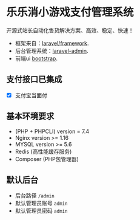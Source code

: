 <p align="center"><img alt="" src="https://pub-1b210677db5842d59948e44d3e1ae5d5.r2.dev/2025/05/b9a0da0cd28113354184a1eb59c8eab8.jpg"/>

# 乐乐消小游戏支付管理系统

开源式站长自动化售货解决方案、高效、稳定、快速！

- 框架来自：[laravel/framework](https://github.com/laravel/laravel).
- 后台管理系统：[laravel-admin](https://laravel-admin.org/).
- 前端ui [bootstrap](https://getbootstrap.com/).

## 支付接口已集成
- [x] 支付宝当面付

## 基本环境要求

- (PHP + PHPCLI) version = 7.4
- Nginx version >= 1.16
- MYSQL version >= 5.6
- Redis (高性能缓存服务)
- Composer (PHP包管理器)

## 默认后台

- 后台路径 `/admin`
- 默认管理员账号 `admin`
- 默认管理员密码 `admin`
